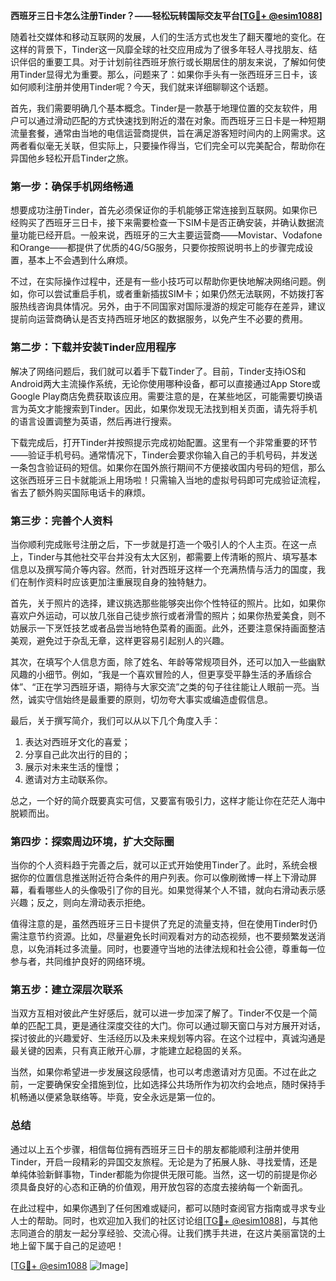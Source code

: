 **西班牙三日卡怎么注册Tinder？——轻松玩转国际交友平台[[TG💪+ @esim1088](https://t.me/s/esim1088)]**

随着社交媒体和移动互联网的发展，人们的生活方式也发生了翻天覆地的变化。在这样的背景下，Tinder这一风靡全球的社交应用成为了很多年轻人寻找朋友、结识伴侣的重要工具。对于计划前往西班牙旅行或长期居住的朋友来说，了解如何使用Tinder显得尤为重要。那么，问题来了：如果你手头有一张西班牙三日卡，该如何顺利注册并使用Tinder呢？今天，我们就来详细聊聊这个话题。

首先，我们需要明确几个基本概念。Tinder是一款基于地理位置的交友软件，用户可以通过滑动匹配的方式快速找到附近的潜在对象。而西班牙三日卡是一种短期流量套餐，通常由当地的电信运营商提供，旨在满足游客短时间内的上网需求。这两者看似毫无关联，但实际上，只要操作得当，它们完全可以完美配合，帮助你在异国他乡轻松开启Tinder之旅。

### **第一步：确保手机网络畅通**

想要成功注册Tinder，首先必须保证你的手机能够正常连接到互联网。如果你已经购买了西班牙三日卡，接下来需要检查一下SIM卡是否正确安装，并确认数据流量功能已经开启。一般来说，西班牙的三大主要运营商——Movistar、Vodafone和Orange——都提供了优质的4G/5G服务，只要你按照说明书上的步骤完成设置，基本上不会遇到什么麻烦。

不过，在实际操作过程中，还是有一些小技巧可以帮助你更快地解决网络问题。例如，你可以尝试重启手机，或者重新插拔SIM卡；如果仍然无法联网，不妨拨打客服热线咨询具体情况。另外，由于不同国家对国际漫游的规定可能存在差异，建议提前向运营商确认是否支持西班牙地区的数据服务，以免产生不必要的费用。

### **第二步：下载并安装Tinder应用程序**

解决了网络问题后，我们就可以着手下载Tinder了。目前，Tinder支持iOS和Android两大主流操作系统，无论你使用哪种设备，都可以直接通过App Store或Google Play商店免费获取该应用。需要注意的是，在某些地区，可能需要切换语言为英文才能搜索到Tinder。因此，如果你发现无法找到相关页面，请先将手机的语言设置调整为英语，然后再进行搜索。

下载完成后，打开Tinder并按照提示完成初始配置。这里有一个非常重要的环节——验证手机号码。通常情况下，Tinder会要求你输入自己的手机号码，并发送一条包含验证码的短信。如果你在国外旅行期间不方便接收国内号码的短信，那么这张西班牙三日卡就能派上用场啦！只需输入当地的虚拟号码即可完成验证流程，省去了额外购买国际电话卡的麻烦。

### **第三步：完善个人资料**

当你顺利完成账号注册之后，下一步就是打造一个吸引人的个人主页。在这一点上，Tinder与其他社交平台并没有太大区别，都需要上传清晰的照片、填写基本信息以及撰写简介等内容。然而，针对西班牙这样一个充满热情与活力的国度，我们在制作资料时应该更加注重展现自身的独特魅力。

首先，关于照片的选择，建议挑选那些能够突出你个性特征的照片。比如，如果你喜欢户外运动，可以放几张自己徒步旅行或者滑雪的照片；如果你热爱美食，则不妨展示一下烹饪技艺或者品尝当地特色菜肴的画面。此外，还要注意保持画面整洁美观，避免过于杂乱无章，这样更容易引起别人的兴趣。

其次，在填写个人信息方面，除了姓名、年龄等常规项目外，还可以加入一些幽默风趣的小细节。例如，“我是一个喜欢冒险的人，但更享受平静生活的矛盾综合体”、“正在学习西班牙语，期待与大家交流”之类的句子往往能让人眼前一亮。当然，诚实守信始终是最重要的原则，切勿夸大事实或编造虚假信息。

最后，关于撰写简介，我们可以从以下几个角度入手：

1. 表达对西班牙文化的喜爱；
2. 分享自己此次出行的目的；
3. 展示对未来生活的憧憬；
4. 邀请对方主动联系你。

总之，一个好的简介既要真实可信，又要富有吸引力，这样才能让你在茫茫人海中脱颖而出。

### **第四步：探索周边环境，扩大交际圈**

当你的个人资料趋于完善之后，就可以正式开始使用Tinder了。此时，系统会根据你的位置信息推送附近符合条件的用户列表。你可以像刷微博一样上下滑动屏幕，看看哪些人的头像吸引了你的目光。如果觉得某个人不错，就向右滑动表示感兴趣；反之，则向左滑动表示拒绝。

值得注意的是，虽然西班牙三日卡提供了充足的流量支持，但在使用Tinder时仍需注意节约资源。比如，尽量避免长时间观看对方的动态视频，也不要频繁发送消息，以免消耗过多流量。同时，也要遵守当地的法律法规和社会公德，尊重每一位参与者，共同维护良好的网络环境。

### **第五步：建立深层次联系**

当双方互相对彼此产生好感后，就可以进一步加深了解了。Tinder不仅是一个简单的匹配工具，更是通往深度交往的大门。你可以通过聊天窗口与对方展开对话，探讨彼此的兴趣爱好、生活经历以及未来规划等内容。在这个过程中，真诚沟通是最关键的因素，只有真正敞开心扉，才能建立起稳固的关系。

当然，如果你希望进一步发展这段感情，也可以考虑邀请对方见面。不过在此之前，一定要确保安全措施到位，比如选择公共场所作为初次约会地点，随时保持手机畅通以便紧急联络等。毕竟，安全永远是第一位的。

### **总结**

通过以上五个步骤，相信每位拥有西班牙三日卡的朋友都能顺利注册并使用Tinder，开启一段精彩的异国交友旅程。无论是为了拓展人脉、寻找爱情，还是单纯体验新鲜事物，Tinder都能为你提供无限可能。当然，这一切的前提是你必须具备良好的心态和正确的价值观，用开放包容的态度去接纳每一个新面孔。

在此过程中，如果你遇到了任何困难或疑问，都可以随时查阅官方指南或寻求专业人士的帮助。同时，也欢迎加入我们的社区讨论组[[TG💪+ @esim1088](https://t.me/s/esim1088)]，与其他志同道合的朋友一起分享经验、交流心得。让我们携手共进，在这片美丽富饶的土地上留下属于自己的足迹吧！

[[TG💪+ @esim1088](https://t.me/s/esim1088) ![Image](https://i.postimg.cc/4NQfJmqS/Snipaste-2025-05-13-00-14-12.png)]